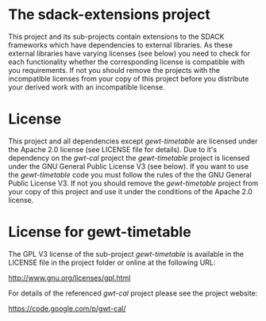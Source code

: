 # The sdack-extensions project

This project and its sub-projects contain extensions to the SDACK frameworks 
which have dependencies to external libraries. As these external libraries have 
varying licenses (see below) you need to check for each functionality whether 
the corresponding license is compatible with you requirements. If not you should
remove the projects with the incompatible licenses from your copy of this 
project before you distribute your derived work with an incompatible license. 

# License

This project and all dependencies except *gewt-timetable* are licensed under the 
Apache 2.0 license (see LICENSE file for details). Due to it's dependency on the
*gwt-cal* project the *gewt-timetable* project is licensed under the GNU General 
Public License V3 (see below). If you want to use the *gewt-timetable* code you 
must follow the rules of the the GNU General Public License V3. If not you 
should remove the *gewt-timetable* project from your copy of this project and 
use it under the conditions of the Apache 2.0 license.  

# License for gewt-timetable

The GPL V3 license of the sub-project *gewt-timetable* is available in the 
LICENSE file in the project folder or online at the following URL:

<http://www.gnu.org/licenses/gpl.html>
	
For details of the referenced *gwt-cal* project please see the project website:

<https://code.google.com/p/gwt-cal/>
